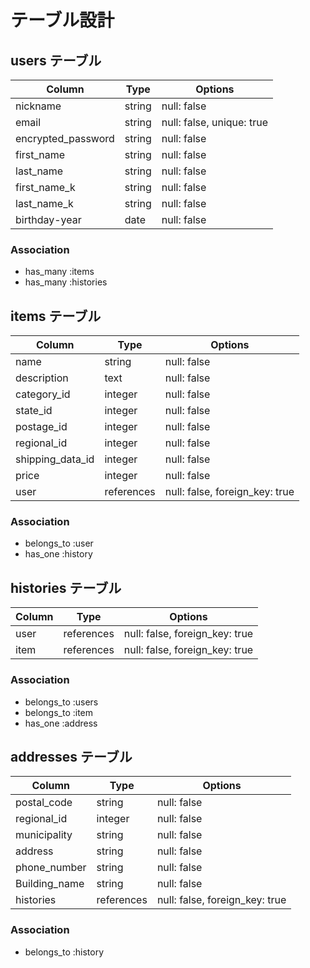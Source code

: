 # テーブル設計

## users テーブル

| Column             | Type       | Options                   |
|--------------------|------------|---------------------------|
| nickname           | string     | null: false               |
| email              | string     | null: false, unique: true |
| encrypted_password | string     | null: false               |
| first_name         | string     | null: false               |
| last_name          | string     | null: false               |
| first_name_k       | string     | null: false               |
| last_name_k        | string     | null: false               |
| birthday-year      | date       | null: false               |

### Association

- has_many :items
- has_many :histories

## items テーブル

| Column            | Type       | Options                        |
|-------------------|------------|--------------------------------|
| name              | string     | null: false                    |
| description       | text       | null: false                    |
| category_id       | integer    | null: false                    |
| state_id          | integer    | null: false                    |
| postage_id        | integer    | null: false                    |
| regional_id       | integer    | null: false                    |
| shipping_data_id  | integer    | null: false                    |
| price             | integer    | null: false                    |
| user              | references | null: false, foreign_key: true |

### Association

- belongs_to :user
- has_one :history

## histories テーブル

| Column | Type       | Options                        |
|--------|------------|--------------------------------|
| user   | references | null: false, foreign_key: true |
| item   | references | null: false, foreign_key: true |

### Association

- belongs_to :users
- belongs_to :item
- has_one :address

## addresses テーブル

| Column        | Type       | Options                        |
|---------------|------------|--------------------------------|
| postal_code   | string     | null: false                    |
| regional_id   | integer    | null: false                    |
| municipality  | string     | null: false                    |
| address       | string     | null: false                    |
| phone_number  | string     | null: false                    |
| Building_name | string     | null: false                    |
| histories     | references | null: false, foreign_key: true |

### Association

- belongs_to :history